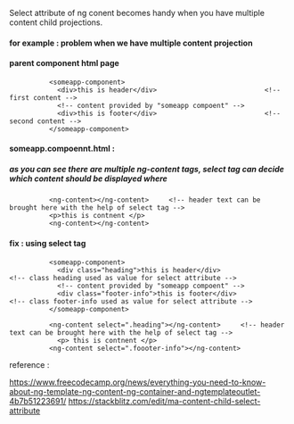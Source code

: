
Select attribute of ng conent becomes handy when you have multiple content child projections.

#### for example : problem when we have multiple content projection
              
#### parent component html page

              <someapp-component>
                <div>this is header</div>                           <!-- first content -->
                <!-- content provided by "someapp compoent" -->
                <div>this is footer</div>                           <!-- second content -->
              </someapp-component>
              
#### someapp.compoennt.html : 

##### as you can see there are multiple ng-content tags, select tag can decide which content should be displayed where
              
              <ng-content></ng-content>     <!-- header text can be brought here with the help of select tag -->
              <p>this is contnent </p>      
              <ng-content></ng-content>


#### fix : using select tag
              
              <someapp-component>
                <div class="heading">this is header</div>                           <!-- class heading used as value for select attribute -->
                <!-- content provided by "someapp compoent" -->
                <div class="footer-info">this is footer</div>                           <!-- class footer-info used as value for select attribute -->
              </someapp-component>
              
              <ng-content select=".heading"></ng-content>     <!-- header text can be brought here with the help of select tag -->
                <p> this is contnent </p>
              <ng-content select=".foooter-info"></ng-content>
              
              
              
reference : 

https://www.freecodecamp.org/news/everything-you-need-to-know-about-ng-template-ng-content-ng-container-and-ngtemplateoutlet-4b7b51223691/
https://stackblitz.com/edit/ma-content-child-select-attribute
